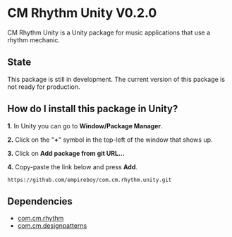 # CM Rhythm Unity V0.2.0

CM Rhythm Unity is a Unity package for music applications that use a rhythm mechanic.

## State

This package is still in development. The current version of this package is not ready for production.

## How do I install this package in Unity?

**1.** In Unity you can go to **Window/Package Manager**.

**2.** Click on the "**+**" symbol in the top-left of the window that shows up.

**3.** Click on **Add package from git URL...**

**4.** Copy-paste the link below and press **Add**.

`
https://github.com/empireboy/com.cm.rhythm.unity.git
`

## Dependencies

* [com.cm.rhythm](https://github.com/empireboy/com.cm.rhythm)
* [com.cm.designpatterns](https://github.com/empireboy/com.cm.designpatterns)